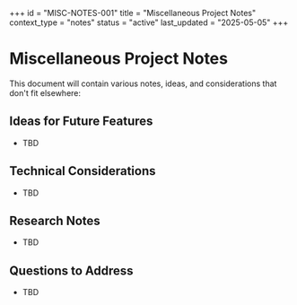 +++
id = "MISC-NOTES-001"
title = "Miscellaneous Project Notes"
context_type = "notes"
status = "active"
last_updated = "2025-05-05"
+++

# Miscellaneous Project Notes

This document will contain various notes, ideas, and considerations that don't fit elsewhere:

## Ideas for Future Features
- TBD

## Technical Considerations
- TBD

## Research Notes
- TBD

## Questions to Address
- TBD